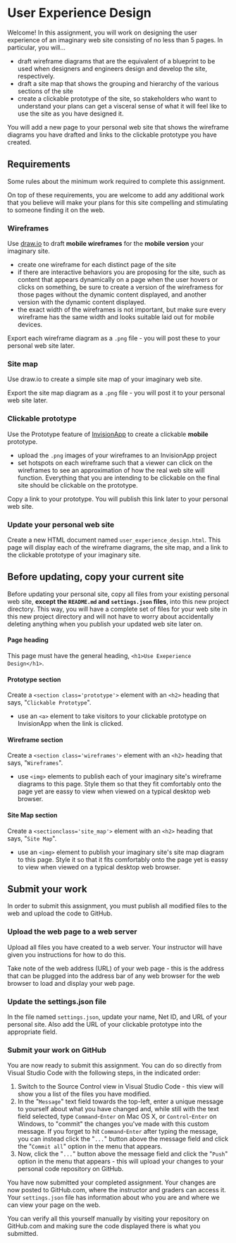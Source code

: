 # User Experience Design

Welcome! In this assignment, you will work on designing the user experience of an imaginary web site consisting of no less than 5 pages. In particular, you will...

- draft wireframe diagrams that are the equivalent of a blueprint to be used when designers and engineers design and develop the site, respectively.
- draft a site map that shows the grouping and hierarchy of the various sections of the site
- create a clickable prototype of the site, so stakeholders who want to understand your plans can get a visceral sense of what it will feel like to use the site as you have designed it.

You will add a new page to your personal web site that shows the wireframe diagrams you have drafted and links to the clickable prototype you have created.

## Requirements

Some rules about the minimum work required to complete this assignment.

On top of these requirements, you are welcome to add any additional work that you believe will make your plans for this site compelling and stimulating to someone finding it on the web.

### Wireframes

Use [draw.io](https://draw.io) to draft **mobile wireframes** for the **mobile version** your imaginary site.

- create one wireframe for each distinct page of the site
- if there are interactive behaviors you are proposing for the site, such as content that appears dynamically on a page when the user hovers or clicks on something, be sure to create a version of the wireframess for those pages without the dynamic content displayed, and another version with the dynamic content displayed.
- the exact width of the wireframes is not important, but make sure every wireframe has the same width and looks suitable laid out for mobile devices.

Export each wireframe diagram as a `.png` file - you will post these to your personal web site later.

### Site map

Use draw.io to create a simple site map of your imaginary web site.

Export the site map diagram as a `.png` file - you will post it to your personal web site later.

### Clickable prototype

Use the Prototype feature of [InvisionApp](https://invision.com/) to create a clickable **mobile** prototype.

- upload the `.png` images of your wireframes to an InvisionApp project
- set hotspots on each wireframe such that a viewer can click on the wireframes to see an approximation of how the real web site will function. Everything that you are intending to be clickable on the final site should be clickable on the prototype.

Copy a link to your prototype. You will publish this link later to your personal web site.

### Update your personal web site

Create a new HTML document named `user_experience_design.html`. This page will display each of the wireframe diagrams, the site map, and a link to the clickable prototype of your imaginary site.

## Before updating, copy your current site

Before updating your personal site, copy all files from your existing personal web site, **except the `README.md` and `settings.json` files**, into this new project directory. This way, you will have a complete set of files for your web site in this new project directory and will not have to worry about accidentally deleting anything when you publish your updated web site later on.

#### Page heading

This page must have the general heading, `<h1>Use Exeperience Design</h1>`.

#### Prototype section

Create a `<section class='prototype'>` element with an `<h2>` heading that says, "`Clickable Prototype`".

- use an `<a>` element to take visitors to your clickable prototype on InvisionApp when the link is clicked.

#### Wireframe section

Create a `<section class='wireframes'>` element with an `<h2>` heading that says, "`Wireframes`".

- use `<img>` elements to publish each of your imaginary site's wireframe diagrams to this page. Style them so that they fit comfortably onto the page yet are eassy to view when viewed on a typical desktop web browser.

#### Site Map section

Create a `<sectionclass='site_map'>` element with an `<h2>` heading that says, "`Site Map`".

- use an `<img>` element to publish your imaginary site's site map diagram to this page. Style it so that it fits comfortably onto the page yet is eassy to view when viewed on a typical desktop web browser.

## Submit your work

In order to submit this assignment, you must publish all modified files to the web and upload the code to GitHub.

### Upload the web page to a web server

Upload all files you have created to a web server. Your instructor will have given you instructions for how to do this.

Take note of the web address (URL) of your web page - this is the address that can be plugged into the address bar of any web browser for the web browser to load and display your web page.

### Update the settings.json file

In the file named `settings.json`, update your name, Net ID, and URL of your personal site. Also add the URL of your clickable prototype into the appropriate field.

### Submit your work on GitHub

You are now ready to submit this assignment. You can do so directly from Visual Studio Code with the following steps, in the indicated order:

1. Switch to the Source Control view in Visual Studio Code - this view will show you a list of the files you have modified.
1. In the "`Message`" text field towards the top-left, enter a unique message to yourself about what you have changed and, while still with the text field selected, type `Command`-`Enter` on Mac OS X, or `Control`-`Enter` on Windows, to "commit" the changes you've made with this custom message. If you forget to hit `Command`-`Enter` after typing the message, you can instead click the "`...`" button above the message field and click the "`Commit all`" option in the menu that appears.
1. Now, click the "`...`" button above the message field and click the "`Push`" option in the menu that appears - this will upload your changes to your personal code repository on GitHub.

You have now submitted your completed assignment. Your changes are now posted to GitHub.com, where the instructor and graders can access it. Your `settings.json` file has information about who you are and where we can view your page on the web.

You can verify all this yourself manually by visiting your repository on GitHub.com and making sure the code displayed there is what you submitted.
